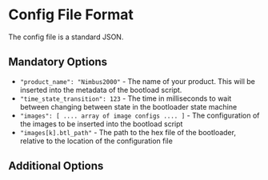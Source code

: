 # Config File Format

The config file is a standard JSON.

## Mandatory Options

 * `"product_name": "Nimbus2000"` - The name of your product. This will be inserted into the metadata of the bootload script.
 * `"time_state_transition": 123` - The time in milliseconds to wait between changing between state in the bootloader state machine
 * `"images": [ .... array of image configs .... ]` - The configuration of the images to be inserted into the bootload script
 * `"images[k].btl_path"` - The path to the hex file of the bootloader, relative to the location of the configuration file

## Additional Options

```

```
